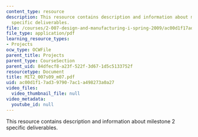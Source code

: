 ```yaml
---
content_type: resource
description: This resource contains description and information about milestone 2
  specific deliverables.
file: /courses/2-007-design-and-manufacturing-i-spring-2009/ac00d1f17ad397907ac1a498273a0a27_MIT2_007s09_m07.pdf
file_type: application/pdf
learning_resource_types:
- Projects
ocw_type: OCWFile
parent_title: Projects
parent_type: CourseSection
parent_uid: 84dfecf8-a23f-522f-3d67-1d5c5133752f
resourcetype: Document
title: MIT2_007s09_m07.pdf
uid: ac00d1f1-7ad3-9790-7ac1-a498273a0a27
video_files:
  video_thumbnail_file: null
video_metadata:
  youtube_id: null
---
```

This resource contains description and information about milestone 2 specific deliverables.

